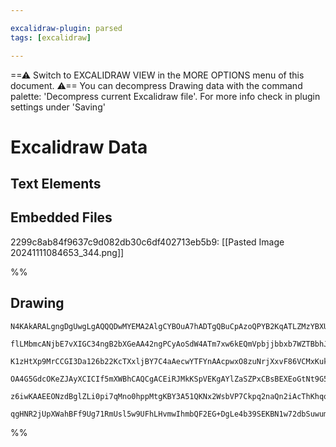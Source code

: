```yaml
---

excalidraw-plugin: parsed
tags: [excalidraw]

---
```

==⚠  Switch to EXCALIDRAW VIEW in the MORE OPTIONS menu of this document. ⚠== You can decompress Drawing data with the command palette: 'Decompress current Excalidraw file'. For more info check in plugin settings under 'Saving'


# Excalidraw Data
## Text Elements
## Embedded Files
2299c8ab84f9637c9d082db30c6df402713eb5b9: [[Pasted Image 20241111084653_344.png]]

%%
## Drawing
```compressed-json
N4KAkARALgngDgUwgLgAQQQDwMYEMA2AlgCYBOuA7hADTgQBuCpAzoQPYB2KqATLZMzYBXUtiRoIACyhQ4zZAHoFAc0JRJQgEYA6bGwC2CgF7N6hbEcK4OCtptbErHALRY8RMpWdx8Q1TdIEfARcZgRmBShcZQUebQAWbQAGGjoghH0EDihmbgBtcDBQMBKIEm4IABFcAA1MABUAVWIAawBGACsEAFYACQApAGUAYU19AGZKgGlUkshYRArCfWik

flLMbmcANjbE7vXIGC34ngB2bXGeAA42ngPCyAoSdW4ATm7xw6kEQmVpbjjbbxb7WZTBbhJb7MKCkNgtBDDNj4NikCqw6zMOC4QLZWalTS4bAtZRwoQcYhIlFoiQYjhYnFZKD4yAAM0I+Hwg1gEIkgg8LIgMLhCIA6i9JNw+I8hbD4QhuTBeeh+eVvmT/hxwrk0G1vmxsdg1MddUkoTLScI4ABJYg61B5AC631Z5Eytu4HCEnO+hApWAquBS6uEF

K1zHtXp9MrCCGI3Da126b22KcTXxljBY7C4aAecwYTFYnAAcpwxO8zuNrjXxvF86VCMxKukoHHuKyCGFvppQ8QAKLBTLZSPe/DfIRwYi4Nvx3VVtrjK63Hh3M7fIgcFqescbtjE9toTv4bsxqJQIT2iCICl+5SC9nBD0SHg8N5vbDXXCaa7xVkp8YzmwN5iCSa4eGITRxiSbBtmIVl4iSc5FwQTRuk0N5BWYdxxAdR4wD1fC2keR1CgAX3AZ06Fw

OA4G5GdcOKeZJAyXCICIf5mXWBhCAQCgACEiRJMkKSpVEKgAYlZaSZPxCBsBEXEoGtNt9G5EVEWRcSJAktoED0vS5IU0glJUjJBOJS1yUpLSaXQOkGSUozFKZMz9AAMQ5LkeTY1V4244zTNU9T5XFYhXjQaVSkC1zgrlBFFWVIVkTVQp5Jc7I3IAJWETVtQTAKMuU1SAHlDWNBMzUKkzYoydzOCgdzcH0DkTVQBt0pqzLVPq7JBkIIxcJ4c1oqKt

z6iwKAAEEONzdBglZLi0pi7qMno0hppMtgKBY3A51QKNx2WsbVP7Ckpq2naQn2iAcThKhqqCjILvu+p4DYkT/LS7C4U5GpASSddvuwX78AATW4bp4kSbYzkTM4OqMNgDG4JjIHoAghFw4iSjIx7av0HLrPDK9Prk0kSH6wapRGyAKeIbkEDgSHuPpgBZNhiAQM7v2Cfbj1PUp6bEuy0YgfjkRuiThjeGWZcFLKEGUb0cUk/tKnV9WIHI/G+vihAy

qgHNR2jUpXWahBFf9Ug71RmUsl5w9UFhLHvmwIhmbQF2EG+DgLe4b39SEKBN1w72dbSuwumwHJBj9uAOa5nnND5jsux9tKiSNxh6mR/A7YLBZfPSGOc0FBSYQMN7FjQQ69wPfn043UJptLnO853TlyPAPG6EfcJUYosigA==
```
%%